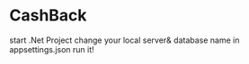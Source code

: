 # CashBack
start .Net Project
change your local server& database name in  appsettings.json
run it!

